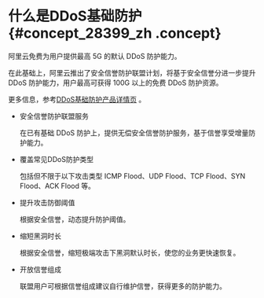 # 什么是DDoS基础防护 {#concept_28399_zh .concept}

阿里云免费为用户提供最高 5G 的默认 DDoS 防护能力。

在此基础上，阿里云推出了安全信誉防护联盟计划，将基于安全信誉分进一步提升 DDoS 防护能力，用户最高可获得 100G 以上的免费 DDoS 防护资源。

更多信息，参考[DDoS基础防护产品详情页](https://www.alibabacloud.com/product/anti-ddos) 。

-   安全信誉防护联盟服务

    在已有基础 DDoS 防护上，提供无偿安全信誉防护服务，基于信誉享受增量防护能力。

-   覆盖常见DDoS防护类型

    包括但不限于以下攻击类型 ICMP Flood、UDP Flood、TCP Flood、SYN Flood、ACK Flood 等。

-   提升攻击防御阈值

    根据安全信誉，动态提升防护阈值。

-   缩短黑洞时长

    根据安全信誉，缩短极端攻击下黑洞默认时长，使您的业务更快速恢复。

-   开放信誉组成

    联盟用户可根据信誉组成建议自行维护信誉，获得更多的防护能力。


